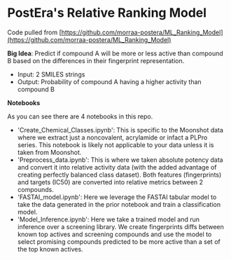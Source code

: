 # PostEra's Relative Ranking Model

Code pulled from [https://github.com/morraa-postera/ML_Ranking_Model](https://github.com/morraa-postera/ML_Ranking_Model)

**Big Idea**: Predict if compound A will be more or less active than compound B based on the differences in their fingerprint representation.
- Input: 2 SMILES strings
- Output: Probability of compound A having a higher activity than compound B

**Notebooks**

As you can see there are 4 notebooks in this repo.
- 'Create_Chemical_Classes.ipynb': This is specific to the Moonshot data where we extract just a noncovalent, acrylamide or infact a PLPro series. This notebook is likely not applicable to your data unless it is taken from Moonshot.
- 'Preprocess_data.ipynb': This is where we taken absolute potency data and convert it into relative activity data (with the added advantage of creating perfectly balanced class dataset). Both features (fingerprints) and targets (IC50) are converted into relative metrics between 2 compounds.
- 'FASTAI_model.ipynb': Here we leverage the FASTAI tabular model to take the data generated in the prior notebook and train a classification model.
- 'Model_Inference.ipynb': Here we take a trained model and run inference over a screening library. We create fingerprints diffs between known top actives and screening compounds and use the model to select promising compounds predicted to be more active than a set of the top known actives.
